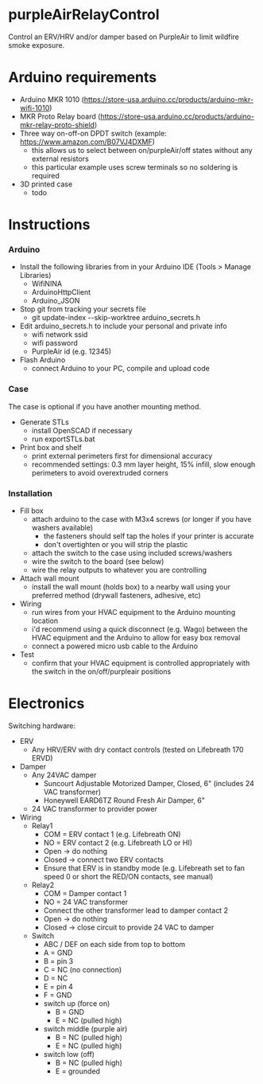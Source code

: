 # purpleAirRelayControl
 Control an ERV/HRV and/or damper based on PurpleAir to limit wildfire smoke exposure.


# Arduino requirements

* Arduino MKR 1010 (https://store-usa.arduino.cc/products/arduino-mkr-wifi-1010)
* MKR Proto Relay board (https://store-usa.arduino.cc/products/arduino-mkr-relay-proto-shield)
* Three way on-off-on DPDT switch (example: https://www.amazon.com/B07VJ4DXMF)
	* this allows us to select between on/purpleAir/off states without any external resistors
	* this particular example uses screw terminals so no soldering is required
* 3D printed case
	* todo

# Instructions

### Arduino

* Install the following libraries from in your Arduino IDE (Tools > Manage Libraries)
	* WifiNINA
	* ArduinoHttpClient
	* Arduino_JSON
* Stop git from tracking your secrets file
	* git update-index --skip-worktree arduino_secrets.h
* Edit arduino_secrets.h to include your personal and private info
	* wifi network ssid
	* wifi password
	* PurpleAir id (e.g. 12345)
* Flash Arduino
	* connect Arduino to your PC, compile and upload code
	
### Case

The case is optional if you have another mounting method.

* Generate STLs
	* install OpenSCAD if necessary
	* run exportSTLs.bat
* Print box and shelf
	* print external perimeters first for dimensional accuracy
	* recommended settings: 0.3 mm layer height, 15% infill, slow enough perimeters to avoid overextruded corners

### Installation


* Fill box
	* attach arduino to the case with M3x4 screws (or longer if you have washers available)
		* the fasteners should self tap the holes if your printer is accurate
		* don't overtighten or you will strip the plastic
	* attach the switch to the case using included screws/washers
	* wire the switch to the board (see below)
	* wire the relay outputs to whatever you are controlling
* Attach wall mount
	* install the wall mount (holds box) to a nearby wall using your preferred method (drywall fasteners, adhesive, etc)
* Wiring
	* run wires from your HVAC equipment to the Arduino mounting location
	* i'd recommend using a quick disconnect (e.g. Wago) between the HVAC equipment and the Arduino to allow for easy box removal
	* connect a powered micro usb cable to the Arduino
* Test
	* confirm that your HVAC equipment is controlled appropriately with the switch in the on/off/purpleair positions

# Electronics

Switching hardware:
* ERV
	* Any HRV/ERV with dry contact controls (tested on Lifebreath 170 ERVD)
* Damper
	* Any 24VAC damper
		* Suncourt Adjustable Motorized Damper, Closed, 6" (includes 24 VAC transformer)
		* Honeywell EARD6TZ Round Fresh Air Damper, 6"
	* 24 VAC transformer to provider power
* Wiring
	* Relay1
		* COM = ERV contact 1 (e.g. Lifebreath ON)
		* NO = ERV contact 2 (e.g. Lifebreath LO or HI)
		* Open -> do nothing
		* Closed -> connect two ERV contacts
		* Ensure that ERV is in standby mode (e.g. Lifebreath set to fan speed 0 or short the RED/ON contacts, see manual)
	* Relay2
		* COM = Damper contact 1
		* NO = 24 VAC transformer
		* Connect the other transformer lead to damper contact 2
		* Open -> do nothing
		* Closed -> close circuit to provide 24 VAC to damper
	* Switch
		* ABC / DEF on each side from top to bottom
		* A = GND
		* B = pin 3
		* C = NC (no connection)
		* D = NC
		* E = pin 4
		* F = GND
		* switch up (force on)
			* B = GND
			* E = NC (pulled high)
		* switch middle (purple air)
			* B = NC (pulled high)
			* E = NC (pulled high)
		* switch low (off)
			* B = NC (pulled high)
			* E = grounded
